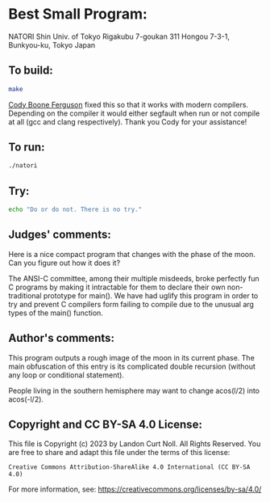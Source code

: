 # Best Small Program:

NATORI Shin
Univ. of Tokyo
Rigakubu 7-goukan 311
Hongou 7-3-1, Bunkyou-ku, Tokyo
Japan

## To build:

```sh
make
```

[Cody Boone Ferguson](/winners.html#Cody_Boone_Ferguson) fixed this so that it
works with modern compilers. Depending on the compiler it would either segfault
when run or not compile at all (gcc and clang respectively). Thank you Cody for
your assistance!


## To run:

```sh
./natori
```

## Try:

```sh
echo "Do or do not. There is no try."
```

## Judges' comments:

Here is a nice compact program that changes with the phase of the moon.
Can you figure out how it does it?

The ANSI-C committee, among their multiple misdeeds, broke perfectly
fun C programs by making it intractable for them to declare their
own non-traditional prototype for main().  We have had uglify this
program in order to try and prevent C compilers form failing to
compile due to the unusual arg types of the main() function.

## Author's comments:

This program outputs a rough image of the moon in its current phase.
The main obfuscation of this entry is its complicated double recursion
(without any loop or conditional statement).

People living in the southern hemisphere may want to change acos(l/2)
into acos(-l/2).

## Copyright and CC BY-SA 4.0 License:

This file is Copyright (c) 2023 by Landon Curt Noll.  All Rights Reserved.
You are free to share and adapt this file under the terms of this license:

    Creative Commons Attribution-ShareAlike 4.0 International (CC BY-SA 4.0)

For more information, see: https://creativecommons.org/licenses/by-sa/4.0/
